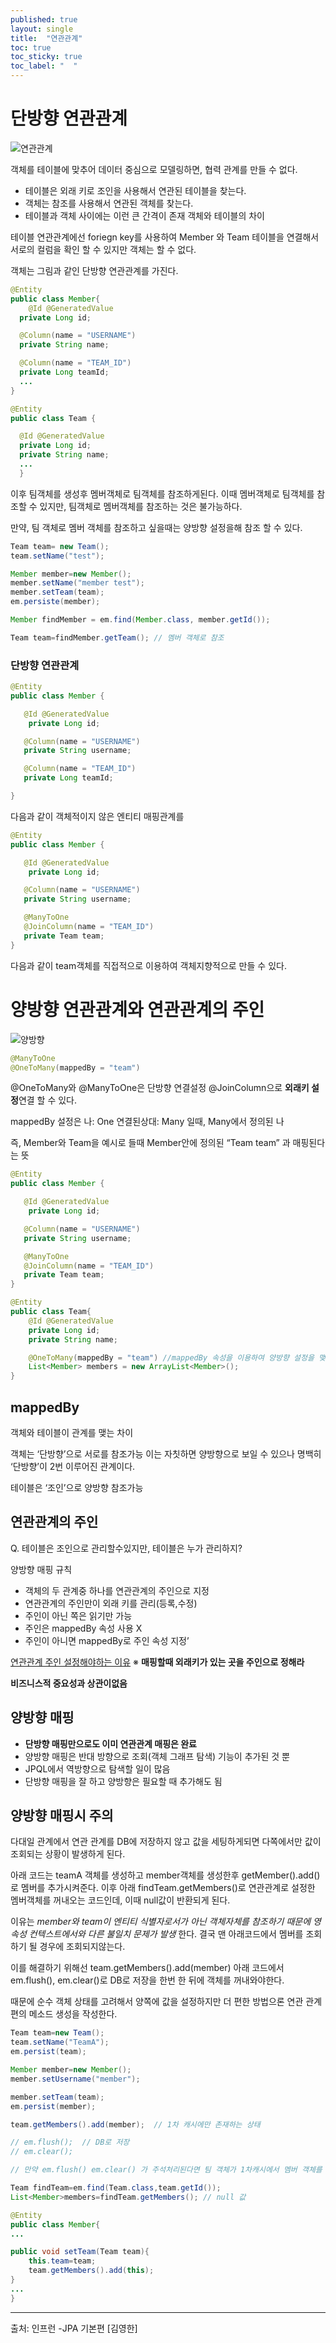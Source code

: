 ```yaml
---
published: true
layout: single
title:  "연관관계"
toc: true
toc_sticky: true
toc_label: "  "
---
```


# 단방향 연관관계
![연관관계](/assets/images/연관관계.png) 

객체를 테이블에 맞추어 데이터 중심으로 모델링하면, 협력 관계를 만들 수 없다.

- 테이블은 외래 키로 조인을 사용해서 연관된 테이블을 찾는다.
- 객체는 참조를 사용해서 연관된 객체를 찾는다.
- 테이블과 객체 사이에는 이런 큰 간격이 존재
객체와 테이블의 차이

테이블 연관관계에선 foriegn key를 사용하여 Member 와 Team 테이블을 연결해서 서로의 컬럼을 확인 할 수 있지만 객체는 할 수 없다.

객체는 그림과 같인 단방향 연관관계를 가진다.
```java
@Entity
public class Member{
    @Id @GeneratedValue
  private Long id;

  @Column(name = "USERNAME") 
  private String name;

  @Column(name = "TEAM_ID")
  private Long teamId;
  ...
}

@Entity
public class Team {

  @Id @GeneratedValue
  private Long id;
  private String name;
  ...
  }
```
이후 팀객체를 생성후 멤버객체로 팀객체를 참조하게된다.
이때 멤버객체로 팀객체를 참조할 수 있지만, 팀객체로 멤버객체를 참조하는 것은 불가능하다.

만약, 팀 객체로 멤버 객체를 참조하고 싶을때는 양방향 설정을해 참조 할 수 있다.
```java
Team team= new Team();
team.setName("test");

Member member=new Member();
member.setName("member test");
member.setTeam(team);
em.persiste(member);

Member findMember = em.find(Member.class, member.getId()); 

Team team=findMember.getTeam(); // 멤버 객체로 참조
```


### 단방향 연관관계

```java
@Entity
public class Member {

   @Id @GeneratedValue
    private Long id;

   @Column(name = "USERNAME")
   private String username;

   @Column(name = "TEAM_ID")
   private Long teamId;

}
```

다음과 같이 객체적이지 않은 엔티티 매핑관계를

```java
@Entity
public class Member {

   @Id @GeneratedValue
    private Long id;

   @Column(name = "USERNAME")
   private String username;

   @ManyToOne
   @JoinColumn(name = "TEAM_ID")
   private Team team;
}
```

다음과 같이 team객체를 직접적으로 이용하여 객체지향적으로 만들 수 있다.

# 양방향 연관관계와 연관관계의 주인


![양방향](/assets/images/양방향.png) 



```java
@ManyToOne
@OneToMany(mappedBy = "team")
```

@OneToMany와 @ManyToOne은 단방향 연결설정 @JoinColumn으로 **외래키 설정**연결 할 수 있다.

mappedBy 설정은 나: One 연결된상대: Many 일때, Many에서 정의된 나

즉, Member와 Team을 예시로 들때 Member안에 정의된 “Team team” 과 매핑된다는 뜻

```java
@Entity
public class Member {

   @Id @GeneratedValue
    private Long id;

   @Column(name = "USERNAME")
   private String username;

   @ManyToOne
   @JoinColumn(name = "TEAM_ID")
   private Team team;
}

@Entity
public class Team{
    @Id @GeneratedValue
    private Long id;
    private String name;

    @OneToMany(mappedBy = "team") //mappedBy 속성을 이용하여 양방향 설정을 맺을 수 있다.
    List<Member> members = new ArrayList<Member>();
}

```

## mappedBy

객체와 테이블이 관계를 맺는 차이

객체는 ‘단방향’으로 서로를 참조가능 이는 자칫하면 양방향으로 보일 수 있으나 명백히 ‘단방향’이 2번 이루어진 관계이다.

테이블은 ‘조인’으로 양방향 참조가능


## 연관관계의 주인

Q. 테이블은 조인으로 관리할수있지만, 테이블은 누가 관리하지?

양방향 매핑 규칙

- 객체의 두 관계중 하나를 연관관계의 주인으로 지정
- 연관관계의 주인만이 외래 키를 관리(등록,수정)
- 주인이 아닌 쪽은 읽기만 가능
- 주인은 mappedBy 속성 사용 X
- 주인이 아니면 mappedBy로 주인 속성 지정’

[연관관계 주인 설정해야하는 이유](https://mangchhe.github.io/jpa/2021/01/27/BidirectionalMapping/)
※ **매핑할때 외래키가 있는 곳을 주인으로 정해라** 

**비즈니스적 중요성과 상관이없음**

## 양방향 매핑

- **단방향 매핑만으로도 이미 연관관계 매핑은 완료**
- 양방향 매핑은 반대 방향으로 조회(객체 그래프 탐색) 기능이 추가된 것 뿐
- JPQL에서 역방향으로 탐색할 일이 많음
- 단방향 매핑을 잘 하고 양방향은 필요할 때 추가해도 됨


## 양방향 매핑시 주의
다대일 관계에서 연관 관계를 DB에 저장하지 않고 값을 세팅하게되면 다쪽에서만 값이 조회되는 상황이 발생하게 된다.

아래 코드는 teamA 객체를 생성하고 member객체를 생성한후 getMember().add()로 멤버를 추가시켜준다. 이후 아래 findTeam.getMembers()로 연관관계로 설정한 멤버객체를 꺼내오는 코드인데, 이때 null값이 반환되게 된다.

이유는 *member와 team이 엔티티 식별자로서가 아닌 객체자체를 참조하기 때문에 영속성 컨텍스트에서와 다른 불일치 문제가 발생* 한다. 결국 맨 아래코드에서 멤버를 조회하기 될 경우에 조회되지않는다. 

이를 해결하기 위해선 team.getMembers().add(member) 아래 코드에서 em.flush(), em.clear()로 DB로 저장을 한번 한 뒤에 객체를 꺼내와야한다.

때문에 순수 객체 상태를 고려해서 양쪽에 값을 설정하지만 더 편한 방법으론
연관 관계 편의 메소드 생성을 작성한다.
```java
Team team=new Team();
team.setName("TeamA");
em.persist(team);

Member member=new Member();
member.setUsername("member");

member.setTeam(team);
em.persist(member);

team.getMembers().add(member);  // 1차 캐시에만 존재하는 상태

// em.flush();  // DB로 저장
// em.clear();  

// 만약 em.flush() em.clear() 가 주석처리된다면 팀 객체가 1차캐시에서 멤버 객체를 조회하는 상황으로 null값이 저장되어있을 수 있음

Team findTeam=em.find(Team.class,team.getId()); 
List<Member>members=findTeam.getMembers(); // null 값
```



```java
@Entity
public class Member{
...

public void setTeam(Team team){
    this.team=team;
    team.getMembers().add(this);
}
...
}
```
<!-- Q. 양방향을 왜 안쓰나 단방향으로 충분한가? -->


----
출처: 인프런 -JPA 기본편 [김영한]